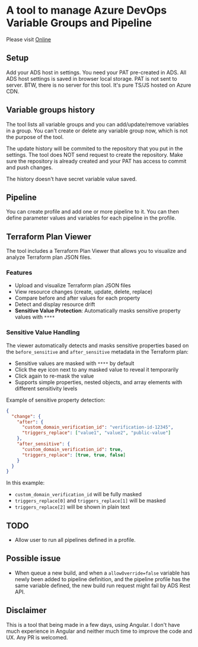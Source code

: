 # A tool to manage Azure DevOps Variable Groups and Pipeline
Please visit [Online](https://go.azuredevopshelpers.dev/)

## Setup
Add your ADS host in settings. You need your PAT pre-created in ADS. All ADS host settings is saved in browser local storage. PAT is not sent to server. BTW, there is no server for this tool. It's pure TS/JS hosted on Azure CDN.

## Variable groups history
The tool lists all variable groups and you can add/update/remove variables in a group. You can't create or delete any variable group now, which is not the purpose of the tool.

The update history will be commited to the repository that you put in the settings. The tool does NOT send request to create the repository. Make sure the repository is already created and your PAT has access to commit and push changes.

The history doesn't have secret variable value saved. 

## Pipeline
You can create profile and add one or more pipeline to it. You can then define parameter values and variables for each pipeline in the profile. 

## Terraform Plan Viewer
The tool includes a Terraform Plan Viewer that allows you to visualize and analyze Terraform plan JSON files.

### Features
- Upload and visualize Terraform plan JSON files
- View resource changes (create, update, delete, replace)
- Compare before and after values for each property
- Detect and display resource drift
- **Sensitive Value Protection**: Automatically masks sensitive property values with `****`

### Sensitive Value Handling
The viewer automatically detects and masks sensitive properties based on the `before_sensitive` and `after_sensitive` metadata in the Terraform plan:
- Sensitive values are masked with `****` by default
- Click the eye icon next to any masked value to reveal it temporarily
- Click again to re-mask the value
- Supports simple properties, nested objects, and array elements with different sensitivity levels

Example of sensitive property detection:
```json
{
  "change": {
    "after": {
      "custom_domain_verification_id": "verification-id-12345",
      "triggers_replace": ["value1", "value2", "public-value"]
    },
    "after_sensitive": {
      "custom_domain_verification_id": true,
      "triggers_replace": [true, true, false]
    }
  }
}
```
In this example:
- `custom_domain_verification_id` will be fully masked
- `triggers_replace[0]` and `triggers_replace[1]` will be masked
- `triggers_replace[2]` will be shown in plain text

## TODO
* Allow user to run all pipelines defined in a profile.

## Possible issue
* When queue a new build, and when a `allowOverride=false` variable has newly been added to pipeline definition, and the pipeline profile has the same variable defined, the new build run request might fail by ADS Rest API.

## Disclaimer
This is a tool that being made in a few days, using Angular. I don't have much experience in Angular and neither much time to improve the code and UX. Any PR is welcomed.
